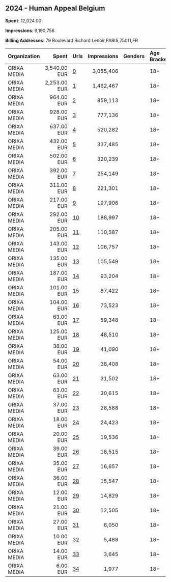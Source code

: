 ## 2024 - Human Appeal Belgium 
**Spent**: 12,024.00

**Impressions**: 9,190,756

**Billing Addresses**: 79 Boulevard Richard Lenoir,PARIS,75011,FR

|Organization|Spent|Urls|Impressions|Genders|Age Brackets|Country Codes|
|:---|---:|:---|---:|:---|:---|:---|
|ORIXA MEDIA|3,540.00 EUR|[0](https://www.snap.com/political-ads/asset/b11a6dc4e8c996f2389b168ffb9065d2bcf64e2f6a92a7ede3243c8426540ebb?mediaType=mp4)|3,055,406||18+|belgium|
|ORIXA MEDIA|2,253.00 EUR|[1](https://www.snap.com/political-ads/asset/b11a6dc4e8c996f2389b168ffb9065d2bcf64e2f6a92a7ede3243c8426540ebb?mediaType=mp4)|1,462,467||18+|belgium|
|ORIXA MEDIA|964.00 EUR|[2](https://www.snap.com/political-ads/asset/9bd5b726552ba1a15a9f226814e014752af2e7ec6f2722b34474ef34a4478148?mediaType=mp4)|859,113||18+|belgium|
|ORIXA MEDIA|928.00 EUR|[3](https://www.snap.com/political-ads/asset/7d8fa7bf00f9f9bf8288cf7b1a70ca79fd079982a6dccdf1b45ca16695d0050c?mediaType=mp4)|777,136||18+|belgium|
|ORIXA MEDIA|637.00 EUR|[4](https://www.snap.com/political-ads/asset/9161818d02970332b93e5b4a0ddc9e742847744a8a7c7cfb25580a313f278e2e?mediaType=mp4)|520,282||18+|belgium|
|ORIXA MEDIA|432.00 EUR|[5](https://www.snap.com/political-ads/asset/9bd5b726552ba1a15a9f226814e014752af2e7ec6f2722b34474ef34a4478148?mediaType=mp4)|337,485||18+|belgium|
|ORIXA MEDIA|502.00 EUR|[6](https://www.snap.com/political-ads/asset/7d8fa7bf00f9f9bf8288cf7b1a70ca79fd079982a6dccdf1b45ca16695d0050c?mediaType=mp4)|320,239||18+|belgium|
|ORIXA MEDIA|392.00 EUR|[7](https://www.snap.com/political-ads/asset/77a06c647112d511db4fce89da0ca440c73c50318c478e45b02eba5c29e5c08d?mediaType=mp4)|254,149||18+|belgium|
|ORIXA MEDIA|311.00 EUR|[8](https://www.snap.com/political-ads/asset/77a06c647112d511db4fce89da0ca440c73c50318c478e45b02eba5c29e5c08d?mediaType=mp4)|221,301||18+|belgium|
|ORIXA MEDIA|217.00 EUR|[9](https://www.snap.com/political-ads/asset/189422945e1456c0e921063d191339842d33702e5b2b9ecdc942e597008816e2?mediaType=mp4)|197,906||18+|belgium|
|ORIXA MEDIA|292.00 EUR|[10](https://www.snap.com/political-ads/asset/9161818d02970332b93e5b4a0ddc9e742847744a8a7c7cfb25580a313f278e2e?mediaType=mp4)|188,997||18+|belgium|
|ORIXA MEDIA|205.00 EUR|[11](https://www.snap.com/political-ads/asset/b2e563686df8c3ae2c95a6a0088d0eb962376ba21586178b8dde8e98ab0de88f?mediaType=mp4)|110,587||18+|belgium|
|ORIXA MEDIA|143.00 EUR|[12](https://www.snap.com/political-ads/asset/189422945e1456c0e921063d191339842d33702e5b2b9ecdc942e597008816e2?mediaType=mp4)|106,757||18+|belgium|
|ORIXA MEDIA|135.00 EUR|[13](https://www.snap.com/political-ads/asset/9a2cb9d676052937e6baa6eff52eb62f2e0721e8b0f7481d1c0e4e1191cbfa97?mediaType=mp4)|105,549||18+|belgium|
|ORIXA MEDIA|187.00 EUR|[14](https://www.snap.com/political-ads/asset/c2999d253f0ed35baecf11b512d596bb58448048a1aacd9d3040e8166390f8cb?mediaType=mp4)|93,204||18+|belgium|
|ORIXA MEDIA|101.00 EUR|[15](https://www.snap.com/political-ads/asset/78544a78d043632094cbd47922235a239d3669bb8d74deeccd6717c6d125c9ff?mediaType=mp4)|87,422||18+|belgium|
|ORIXA MEDIA|104.00 EUR|[16](https://www.snap.com/political-ads/asset/b2e563686df8c3ae2c95a6a0088d0eb962376ba21586178b8dde8e98ab0de88f?mediaType=mp4)|73,523||18+|belgium|
|ORIXA MEDIA|63.00 EUR|[17](https://www.snap.com/political-ads/asset/ba7854a62ccba8ab32c6c7e30aafd6cd1e80694acba681739af1f2d87e202142?mediaType=mp4)|59,348||18+|belgium|
|ORIXA MEDIA|125.00 EUR|[18](https://www.snap.com/political-ads/asset/b11a6dc4e8c996f2389b168ffb9065d2bcf64e2f6a92a7ede3243c8426540ebb?mediaType=mp4)|48,510||18+|belgium|
|ORIXA MEDIA|38.00 EUR|[19](https://www.snap.com/political-ads/asset/ba7854a62ccba8ab32c6c7e30aafd6cd1e80694acba681739af1f2d87e202142?mediaType=mp4)|41,090||18+|belgium|
|ORIXA MEDIA|54.00 EUR|[20](https://www.snap.com/political-ads/asset/78544a78d043632094cbd47922235a239d3669bb8d74deeccd6717c6d125c9ff?mediaType=mp4)|38,408||18+|belgium|
|ORIXA MEDIA|63.00 EUR|[21](https://www.snap.com/political-ads/asset/77a06c647112d511db4fce89da0ca440c73c50318c478e45b02eba5c29e5c08d?mediaType=mp4)|31,502||18+|belgium|
|ORIXA MEDIA|63.00 EUR|[22](https://www.snap.com/political-ads/asset/c2999d253f0ed35baecf11b512d596bb58448048a1aacd9d3040e8166390f8cb?mediaType=mp4)|30,615||18+|belgium|
|ORIXA MEDIA|37.00 EUR|[23](https://www.snap.com/political-ads/asset/58fbf3e8a1e04b437e4a0905305e94efc86521634d0cd5e044d24578f21d7a77?mediaType=mp4)|28,588||18+|belgium|
|ORIXA MEDIA|18.00 EUR|[24](https://www.snap.com/political-ads/asset/8afddef20882dfa88f10b05059715804aa32652acad88819c0036eafb903f2ba?mediaType=mp4)|24,423||18+|belgium|
|ORIXA MEDIA|20.00 EUR|[25](https://www.snap.com/political-ads/asset/8afddef20882dfa88f10b05059715804aa32652acad88819c0036eafb903f2ba?mediaType=mp4)|19,536||18+|belgium|
|ORIXA MEDIA|39.00 EUR|[26](https://www.snap.com/political-ads/asset/b2e563686df8c3ae2c95a6a0088d0eb962376ba21586178b8dde8e98ab0de88f?mediaType=mp4)|18,515||18+|belgium|
|ORIXA MEDIA|35.00 EUR|[27](https://www.snap.com/political-ads/asset/7d8fa7bf00f9f9bf8288cf7b1a70ca79fd079982a6dccdf1b45ca16695d0050c?mediaType=mp4)|16,657||18+|belgium|
|ORIXA MEDIA|36.00 EUR|[28](https://www.snap.com/political-ads/asset/c2999d253f0ed35baecf11b512d596bb58448048a1aacd9d3040e8166390f8cb?mediaType=mp4)|15,547||18+|belgium|
|ORIXA MEDIA|12.00 EUR|[29](https://www.snap.com/political-ads/asset/58fbf3e8a1e04b437e4a0905305e94efc86521634d0cd5e044d24578f21d7a77?mediaType=mp4)|14,829||18+|belgium|
|ORIXA MEDIA|21.00 EUR|[30](https://www.snap.com/political-ads/asset/9a2cb9d676052937e6baa6eff52eb62f2e0721e8b0f7481d1c0e4e1191cbfa97?mediaType=mp4)|12,505||18+|belgium|
|ORIXA MEDIA|27.00 EUR|[31](https://www.snap.com/political-ads/asset/ba7854a62ccba8ab32c6c7e30aafd6cd1e80694acba681739af1f2d87e202142?mediaType=mp4)|8,050||18+|belgium|
|ORIXA MEDIA|10.00 EUR|[32](https://www.snap.com/political-ads/asset/189422945e1456c0e921063d191339842d33702e5b2b9ecdc942e597008816e2?mediaType=mp4)|5,488||18+|belgium|
|ORIXA MEDIA|14.00 EUR|[33](https://www.snap.com/political-ads/asset/8afddef20882dfa88f10b05059715804aa32652acad88819c0036eafb903f2ba?mediaType=mp4)|3,645||18+|belgium|
|ORIXA MEDIA|6.00 EUR|[34](https://www.snap.com/political-ads/asset/58fbf3e8a1e04b437e4a0905305e94efc86521634d0cd5e044d24578f21d7a77?mediaType=mp4)|1,977||18+|belgium|
